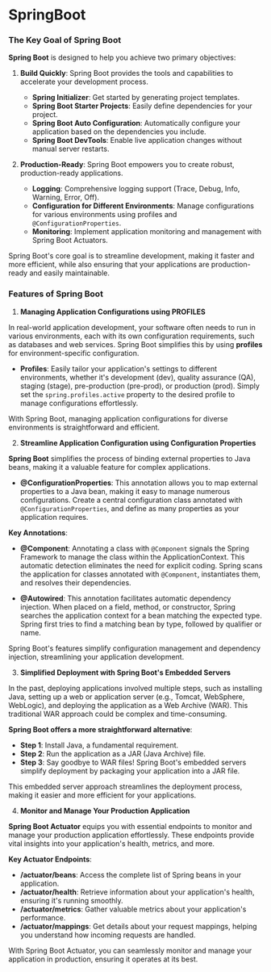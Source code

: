 # SpringBoot

### The Key Goal of Spring Boot

**Spring Boot** is designed to help you achieve two primary objectives:

1. **Build Quickly**: Spring Boot provides the tools and capabilities to accelerate your development process.

    - **Spring Initializer**: Get started by generating project templates.
    - **Spring Boot Starter Projects**: Easily define dependencies for your project.
    - **Spring Boot Auto Configuration**: Automatically configure your application based on the dependencies you include.
    - **Spring Boot DevTools**: Enable live application changes without manual server restarts.

2. **Production-Ready**: Spring Boot empowers you to create robust, production-ready applications.

    - **Logging**: Comprehensive logging support (Trace, Debug, Info, Warning, Error, Off).
    - **Configuration for Different Environments**: Manage configurations for various environments using profiles and `@ConfigurationProperties`.
    - **Monitoring**: Implement application monitoring and management with Spring Boot Actuators.

Spring Boot's core goal is to streamline development, making it faster and more efficient, while also ensuring that your applications are production-ready and easily maintainable.

### **Features of Spring Boot**
1. **Managing Application Configurations using PROFILES** 

In real-world application development, your software often needs to run in various environments, each with its own configuration requirements, such as databases and web services. Spring Boot simplifies this by using **profiles** for environment-specific configuration.

- **Profiles**: Easily tailor your application's settings to different environments, whether it's development (dev), quality assurance (QA), staging (stage), pre-production (pre-prod), or production (prod). Simply set the `spring.profiles.active` property to the desired profile to manage configurations effortlessly.

With Spring Boot, managing application configurations for diverse environments is straightforward and efficient.

2. **Streamline Application Configuration using Configuration Properties**

**Spring Boot** simplifies the process of binding external properties to Java beans, making it a valuable feature for complex applications.

- **@ConfigurationProperties**: This annotation allows you to map external properties to a Java bean, making it easy to manage numerous configurations. Create a central configuration class annotated with `@ConfigurationProperties`, and define as many properties as your application requires.

**Key Annotations**:

- **@Component**: Annotating a class with `@Component` signals the Spring Framework to manage the class within the ApplicationContext. This automatic detection eliminates the need for explicit coding. Spring scans the application for classes annotated with `@Component`, instantiates them, and resolves their dependencies.

- **@Autowired**: This annotation facilitates automatic dependency injection. When placed on a field, method, or constructor, Spring searches the application context for a bean matching the expected type. Spring first tries to find a matching bean by type, followed by qualifier or name.

Spring Boot's features simplify configuration management and dependency injection, streamlining your application development.

3. **Simplified Deployment with Spring Boot's Embedded Servers**

In the past, deploying applications involved multiple steps, such as installing Java, setting up a web or application server (e.g., Tomcat, WebSphere, WebLogic), and deploying the application as a Web Archive (WAR). This traditional WAR approach could be complex and time-consuming.

**Spring Boot offers a more straightforward alternative**:

- **Step 1**: Install Java, a fundamental requirement.
- **Step 2**: Run the application as a JAR (Java Archive) file.
- **Step 3**: Say goodbye to WAR files! Spring Boot's embedded servers simplify deployment by packaging your application into a JAR file.

This embedded server approach streamlines the deployment process, making it easier and more efficient for your applications.

4. **Monitor and Manage Your Production Application**

**Spring Boot Actuator** equips you with essential endpoints to monitor and manage your production application effortlessly. These endpoints provide vital insights into your application's health, metrics, and more.

**Key Actuator Endpoints**:

- **/actuator/beans**: Access the complete list of Spring beans in your application.
- **/actuator/health**: Retrieve information about your application's health, ensuring it's running smoothly.
- **/actuator/metrics**: Gather valuable metrics about your application's performance.
- **/actuator/mappings**: Get details about your request mappings, helping you understand how incoming requests are handled.

With Spring Boot Actuator, you can seamlessly monitor and manage your application in production, ensuring it operates at its best.


